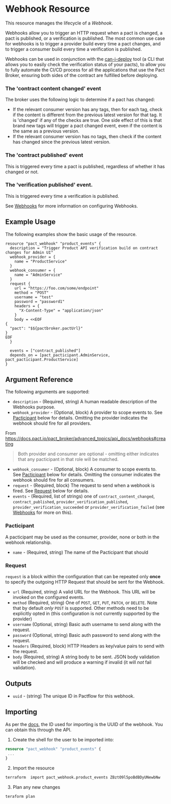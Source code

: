 # Webhook Resource

This resource manages the lifecycle of a _Webhook_.

Webhooks allow you to trigger an HTTP request when a pact is changed, a pact is published, or a verification is published. The most common use case for webhooks is to trigger a provider build every time a pact changes, and to trigger a consumer build every time a verification is published.

Webhooks can be used in conjunction with the [can-i-deploy](https://github.com/pact-foundation/pact_broker-client#can-i-deploy) tool \(a CLI that allows you to easily check the verification status of your pacts\), to allow you to fully automate the CI/CD process for all the applications that use the Pact Broker, ensuring both sides of the contract are fulfilled before deploying.

### The 'contract content changed' event

The broker uses the following logic to determine if a pact has changed:

* If the relevant consumer version has any tags, then for each tag, check if the content is different from the previous latest version for that tag. It is 'changed' if any of the checks are true. One side effect of this is that brand new tags will trigger a pact changed event, even if the content is the same as a previous version.
* If the relevant consumer version has no tags, then check if the content has changed since the previous latest version.

### The 'contract published' event

This is triggered every time a pact is published, regardless of whether it has changed or not.

### The 'verification published' event.

This is triggered every time a verification is published.

See [Webhooks](http://docs.pact.io/pact_broker/advanced_topics/webhooks/) for more information on configuring Webhooks.

## Example Usage
The following examples show the basic usage of the resource.

```hcl
resource "pact_webhook" "product_events" {
  description = "Trigger Product API verification build on contract changes for Admin UI"
  webhook_provider = {
    name = "ProductService"
  }
  webhook_consumer = {
    name = "AdminService"
  }
  request {
    url = "https://foo.com/some/endpoint"
    method = "POST"
    username = "test"
    password = "password1"
    headers = {
      "X-Content-Type" = "application/json"
    }
    body = <<EOF
{
  "pact": "$${pactbroker.pactUrl}"
}
EOF
  }

  events = ["contract_published"]
  depends_on = [pact_pacticipant.AdminService, pact_pacticipant.ProductService]
}
```

## Argument Reference

The following arguments are supported:

* `description` - (Required, string) A human readable description of the Webhooks purpose.
* `webhook_provider` - (Optional, block) A provider to scope events to. See [Pacticipant](#pacticipant) below for details. Omitting the provider indicates the webhook should fire for all providers.

From https://docs.pact.io/pact_broker/advanced_topics/api_docs/webhooks#creating

> Both provider and consumer are optional - omitting either indicates that any pacticipant in that role will be matched.
* `webhook_consumer` - (Optional, block) A consumer to scope events to. See [Pacticipant](#pacticipant) below for details. Omitting the consumer indicates the webhook should fire for all consumers.
* `request` - (Required, block) The request to send when a webhook is fired. See [Request](#request) below for details.
* `events` - (Required, list of strings) one of	`contract_content_changed`, `contract_published`, `provider_verification_published`, `provider_verification_succeeded` or `provider_verification_failed` (see [Webhooks](http://docs.pact.io/pact_broker/advanced_topics/webhooks/) for more on this).


<a id="pacticipant"></a>
### Pacticipant

A pacticipant may be used as the consumer, provider, none or both in the webhook relationship.

* `name` - (Required, string) The name of the Pacticipant that should

<!-- start task-spec -->
<a id="request"></a>
### Request

`request` is a block within the configuration that can be repeated only **once** to specify the outgoing HTTP Request that should be sent for the Webhook.

* `url` (Required, string) A valid URL for the Webhook. This URL will be invoked on the configured events.
* `method` (Required, string) One of `POST`, `GET`, `PUT`, `PATCH`, or `DELETE`. Note that by default _only_ `POST` is supported. Other methods need to be explicitly opted in (this configuration is not currently supported by the provider)
* `username` (Optional, string) Basic auth username to send along with the request.
* `password` (Optional, string) Basic auth password to send along with the request.
* `headers` (Required, block) HTTP Headers as key/value pairs to send with the request.
* `body` (Required, string) A string body to be sent. JSON body validation will be checked and will produce a warning if invalid (it will _not_ fail validation).

## Outputs

* `uuid` - (string) The unique ID in Pactflow for this webhook.

## Importing

As per the [docs](https://www.terraform.io/docs/import/usage.html), the ID used for importing is the UUID of the webhook. You can obtain this through the API.

1. Create the shell for the user to be imported into:

```tf
resource "pact_webhook" "product_events" {
 ...
}
```

2. Import the resource
```sh
terraform  import pact_webhook.product_events ZBztO9l5poBdBDyUNewbNw
```

3. Plan any new changes
```sh
teraform plan
```